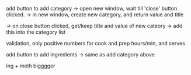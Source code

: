 add button to add category
-> open new window, wait till 'close' button clicked.
-> in new window, create new category, and return value and title

-> on close button clicked, get/keep title and value of new cateory
-> add this into the category list


validation, only positive numbers for cook and prep hours/min, and serves


add button to add ingredients
-> same as add category above





ing + meth bigggger
